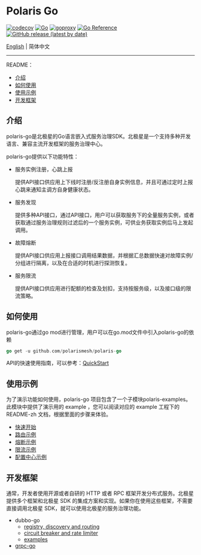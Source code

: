 # Polaris Go

[![codecov](https://codecov.io/gh/polarismesh/polaris-go/branch/main/graph/badge.svg?token=EK9174H91T)](https://codecov.io/gh/polarismesh/polaris-go)
[![Go](https://github.com/polarismesh/polaris-go/workflows/Go/badge.svg?branch=main)](https://github.com/polarismesh/polaris-go/actions)
[![goproxy](https://goproxy.cn/stats/github.com/polarismesh/polaris-go/badges/download-count.svg)](https://goproxy.cn/stats/github.com/polarismesh/polaris-go/badges/download-count.svg)
[![Go Reference](https://pkg.go.dev/badge/github.com/polarismesh/polaris-go.svg)](https://pkg.go.dev/github.com/polarismesh/polaris-go)
[![GitHub release (latest by date)](https://img.shields.io/github/v/release/polarismesh/polaris-go?style=flat-square)](https://github.com/polarismesh/polaris-go)

[English](./README.md) | 简体中文

---

README：

- [介绍](#介绍)
- [如何使用](#如何使用)
- [使用示例](#使用示例)
- [开发框架](#开发框架)

## 介绍

polaris-go是北极星的Go语言嵌入式服务治理SDK。北极星是一个支持多种开发语言、兼容主流开发框架的服务治理中心。

polaris-go提供以下功能特性：

- 服务实例注册，心跳上报

  提供API接口供应用上下线时注册/反注册自身实例信息，并且可通过定时上报心跳来通知主调方自身健康状态。

- 服务发现

  提供多种API接口，通过API接口，用户可以获取服务下的全量服务实例，或者获取通过服务治理规则过滤后的一个服务实例，可供业务获取实例后马上发起调用。

- 故障熔断

  提供API接口供应用上报接口调用结果数据，并根据汇总数据快速对故障实例/分组进行隔离，以及在合适的时机进行探测恢复。

- 服务限流

  提供API接口供应用进行配额的检查及划扣，支持按服务级，以及接口级的限流策略。

## 如何使用

polaris-go通过go mod进行管理，用户可以在go.mod文件中引入polaris-go的依赖

```go
go get -u github.com/polarismesh/polaris-go
```

API的快速使用指南，可以参考：[QuickStart](examples/quickstart)

## 使用示例

为了演示功能如何使用，polaris-go 项目包含了一个子模块polaris-examples。此模块中提供了演示用的 example ，您可以阅读对应的 example 工程下的 README-zh 文档，根据里面的步骤来体验。

- [快速开始](https://github.com/polarismesh/polaris-go/tree/main/examples/quickstart)
- [路由示例](https://github.com/polarismesh/polaris-go/tree/main/examples/route)
- [熔断示例](https://github.com/polarismesh/polaris-go/tree/main/examples/circuitbreaker)
- [限流示例](https://github.com/polarismesh/polaris-go/tree/main/examples/ratelimit)
- [配置中心示例](https://github.com/polarismesh/polaris-go/tree/main/examples/configuration)

## 开发框架

通常，开发者使用开源或者自研的 HTTP 或者 RPC 框架开发分布式服务。北极星提供多个框架和北极星 SDK 的集成方案和实现。如果你在使用这些框架，不需要直接调用北极星 SDK，就可以使用北极星的服务治理功能。

- dubbo-go
  - [registry, discovery and routing](https://github.com/apache/dubbo-go/tree/main/registry)
  - [circuit breaker and rate limiter](https://github.com/apache/dubbo-go/tree/main/filter)
  - [examples](https://github.com/apache/dubbo-go-samples/tree/master/polaris)
- [grpc-go](https://github.com/polarismesh/grpc-go-polaris)
